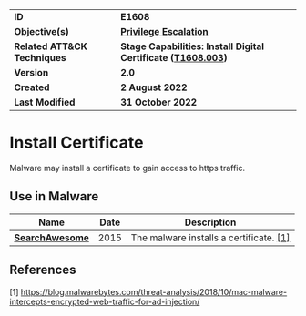 <table>
<tr>
<td><b>ID</b></td>
<td><b>E1608</b></td>
</tr>
<tr>
<td><b>Objective(s)</b></td>
<td><b><a href="../privilege-escalation">Privilege Escalation</a></b></td>
</tr>
<tr>
<td><b>Related ATT&CK Techniques</b></td>
<td><b>Stage Capabilities: Install Digital Certificate (<a href="https://attack.mitre.org/techniques/T1608/003/">T1608.003</a>)</b></td>
</tr>
<tr>
<td><b>Version</b></td>
<td><b>2.0</b></td>
</tr>
<tr>
<td><b>Created</b></td>
<td><b>2 August 2022</b></td>
</tr>
<tr>
<td><b>Last Modified</b></td>
<td><b>31 October 2022</b></td>
</tr>
</table>


Install Certificate
==============
Malware may install a certificate to gain access to https traffic. 

## Use in Malware

|Name|Date|Description|
|---|---|---|
|[**SearchAwesome**](../xample-malware/searchawesome.md)|2015|The malware installs a certificate. [[1]](#1)|


## References

<a name="1">[1]</a> https://blog.malwarebytes.com/threat-analysis/2018/10/mac-malware-intercepts-encrypted-web-traffic-for-ad-injection/